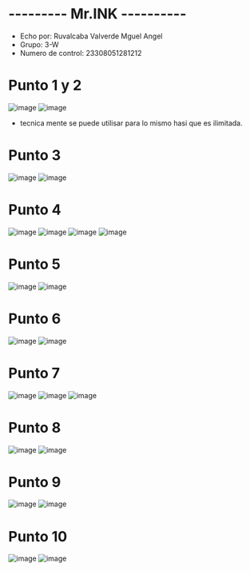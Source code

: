 # --------- Mr.INK ----------
- Echo por: Ruvalcaba Valverde Mguel Angel
- Grupo: 3-W
- Numero de control: 23308051281212

# Punto 1 y 2
![image](https://github.com/user-attachments/assets/54ebe05d-85c1-4ac0-a43d-77888a67a7b3)
![image](https://github.com/user-attachments/assets/814ff12f-0c53-4f12-a78c-af5760f352d5)
- tecnica mente se puede utilisar para lo mismo hasi que es ilimitada.
# Punto 3
![image](https://github.com/user-attachments/assets/a43ad18e-392a-4a97-b412-4a479a1b13f0)
![image](https://github.com/user-attachments/assets/3dcb0781-64c8-4bc8-a495-413ec539b766)
# Punto 4
![image](https://github.com/user-attachments/assets/47637480-0ae6-46a1-9224-4380d43d4500)
![image](https://github.com/user-attachments/assets/94c9f7d3-ab32-4b42-b413-cfdb57b7254c)
![image](https://github.com/user-attachments/assets/00f386b5-91f5-4e59-a796-ff56c04379c7)
![image](https://github.com/user-attachments/assets/c4da4444-e4f3-4882-8e96-ac3dfcd00f8e)
# Punto 5
![image](https://github.com/user-attachments/assets/6db38ea9-2f27-4b08-87b6-e07298349c21)
![image](https://github.com/user-attachments/assets/d2971b4b-b402-4a64-bedc-ac80fc23b32d)
# Punto 6
![image](https://github.com/user-attachments/assets/a8cbdee1-3662-4a51-a683-104d3b90bac5)
![image](https://github.com/user-attachments/assets/f32b18d1-f369-4e49-accc-a2790d7cb89b)
# Punto 7
![image](https://github.com/user-attachments/assets/c38fc75d-7c2a-4913-a1d6-22bdd2961499)
![image](https://github.com/user-attachments/assets/28e7e776-6968-4610-974f-43c3174bb354)
![image](https://github.com/user-attachments/assets/6d8af036-e3a8-4098-9c6a-b7d58d27d312)
# Punto 8
![image](https://github.com/user-attachments/assets/59b00e82-4b42-48fc-850c-fb13ead6cd31)
![image](https://github.com/user-attachments/assets/a5b38538-e4d2-46ce-bcfb-35a310b147b9)
# Punto 9
![image](https://github.com/user-attachments/assets/f68e6a44-b77b-427e-a7aa-6c89bdcf8e93)
![image](https://github.com/user-attachments/assets/b2432676-f801-4170-8d89-5f69adfe59f5)
# Punto 10
![image](https://github.com/user-attachments/assets/d21dcc47-11dd-4eb6-a4fa-75515d5eb847)
![image](https://github.com/user-attachments/assets/c4721329-c2d8-4a26-9401-744cf105c182)
